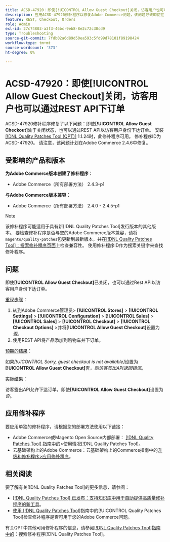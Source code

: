 ```yaml
---
title: ACSD-47920：即使[!UICONTROL Allow Guest Checkout]关闭，访客用户也可以通过REST API下订单
description: 应用ACSD-47920修补程序以修复Adobe Commerce问题，该问题导致即使在[!UICONTROL Allow Guest Checkout]关闭的情况下，也可以通过REST API作为访客用户下达订单。
feature: REST, Checkout, Orders
role: Admin
exl-id: 27c74803-a3f3-46bc-9eb8-8e2c72c30cd9
type: Troubleshooting
source-git-commit: 7fdb02a6d89d50ea593c5fd99d78101f89198424
workflow-type: tm+mt
source-wordcount: '373'
ht-degree: 0%

---
```


# ACSD-47920：即使&#x200B;**[!UICONTROL Allow Guest Checkout]**&#x200B;关闭，访客用户也可以通过REST API下订单

ACSD-47920修补程序修复了以下问题：即使&#x200B;**[!UICONTROL Allow Guest Checkout]**&#x200B;处于关闭状态，也可以通过REST API以访客用户身份下达订单。 安装[[!DNL Quality Patches Tool (QPT)]](https://experienceleague.adobe.com/en/docs/commerce-operations/tools/quality-patches-tool/quality-patches-tool-to-self-serve-quality-patches) 1.1.24时，此修补程序可用。 修补程序ID为ACSD-47920。 请注意，该问题计划在Adobe Commerce 2.4.6中修复。

## 受影响的产品和版本

**为Adobe Commerce版本创建了修补程序：**

* Adobe Commerce（所有部署方法） 2.4.3-p1

**与Adobe Commerce版本兼容：**

* Adobe Commerce（所有部署方法） 2.4.0 - 2.4.5-p1

>[!NOTE]
>
>该修补程序可能适用于具有新[!DNL Quality Patches Tool]发行版本的其他版本。 要检查修补程序是否与您的Adobe Commerce版本兼容，请将`magento/quality-patches`包更新到最新版本，并在[[!DNL Quality Patches Tool]：搜索修补程序页面](https://experienceleague.adobe.com/tools/commerce-quality-patches/index.html)上检查兼容性。 使用修补程序ID作为搜索关键字来查找修补程序。

## 问题

即使&#x200B;**[!UICONTROL Allow Guest Checkout]**&#x200B;已关闭，也可以通过Rest API以访客用户身份下达订单。

<u>重现步骤</u>：

1. 转到Adobe Commerce管理员> **[!UICONTROL Stores]** > **[!UICONTROL Settings]** > **[!UICONTROL Configuration]** > **[!UICONTROL Sales]** > **[!UICONTROL Sales]** > **[!UICONTROL Checkout]** > **[!UICONTROL Checkout Options]** >并将&#x200B;**[!UICONTROL Allow Guest Checkout]**&#x200B;设置为&#x200B;_否_。
1. 使用REST API将产品添加到购物车并下订单。

<u>预期的结果</u>：

如果&#x200B;*[!UICONTROL Sorry, guest checkout is not available]*&#x200B;设置为&#x200B;**[!UICONTROL Allow Guest Checkout]**&#x200B;否&#x200B;_，则访客签出API返回错误_。

<u>实际结果</u>：

访客签出API允许下达订单，即使&#x200B;**[!UICONTROL Allow Guest Checkout]**&#x200B;设置为&#x200B;_否_。

## 应用修补程序

要应用单独的修补程序，请根据您的部署方法使用以下链接：

* Adobe Commerce或Magento Open Source内部部署： [[!DNL Quality Patches Tool] 指南中的](/help/tools/quality-patches-tool/usage.md)>使用情况[!DNL Quality Patches Tool]。
* 云基础架构上的Adobe Commerce：云基础架构上的Commerce指南中的[升级和修补程序>应用修补程序](https://experienceleague.adobe.com/docs/commerce-cloud-service/user-guide/develop/upgrade/apply-patches.html)。

## 相关阅读

要了解有关[!DNL Quality Patches Tool]的更多信息，请参阅：

* [[!DNL Quality Patches Tool] 已发布：支持知识库中用于自助提供高质量修补程序的新工具](https://experienceleague.adobe.com/en/docs/commerce-operations/tools/quality-patches-tool/quality-patches-tool-to-self-serve-quality-patches)。
* [使用 [!DNL Quality Patches Tool]](/help/tools/quality-patches-tool/patches-available-in-qpt/check-patch-for-magento-issue-with-magento-quality-patches.md)指南中的[!UICONTROL Quality Patches Tool]检查修补程序是否可用于您的Adobe Commerce问题。


有关QPT中其他可用修补程序的信息，请参阅[[!DNL Quality Patches Tool]指南中的](https://experienceleague.adobe.com/tools/commerce-quality-patches/index.html)：搜索修补程序[!DNL Quality Patches Tool]。
